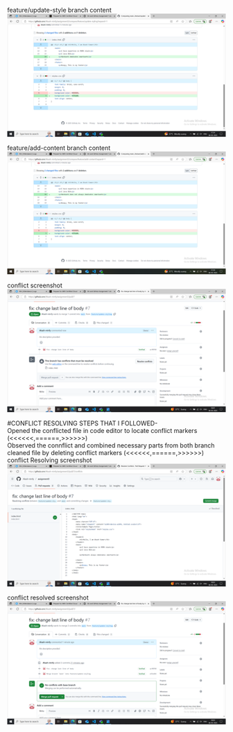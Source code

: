 feature/update-style branch content <br>
![update-style branch content](update-style.png)

feature/add-content branch content <br>
![add-content branch content](add-content.png)

conflict screenshot <br>
![conflict](conflict.png)

#CONFLICT RESOLVING STEPS THAT I FOLLOWED-<br>
Opened the conflicted file in code editor to locate conflict markers (<<<<<<,======,>>>>>>)<br>
Observed the connflict and combined necessary parts from both branch<br>
cleaned file by deleting conflict markers (<<<<<<,======,>>>>>>)<br>
conflict Resolving screenshot <br>
![conflict Resolving screenshot](conflict-resolving.png)

conflict resolved screenshot<br>
![conflict screenshot](conflict-resolved.png)